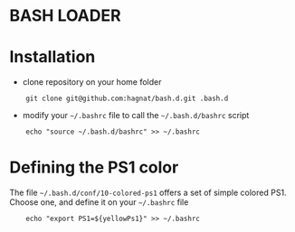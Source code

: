BASH LOADER
===========

# Installation

* clone repository on your home folder

```
    git clone git@github.com:hagnat/bash.d.git .bash.d
```

* modify your `~/.bashrc` file to call the `~/.bash.d/bashrc` script

```
    echo "source ~/.bash.d/bashrc" >> ~/.bashrc
```

# Defining the PS1 color

The file `~/.bash.d/conf/10-colored-ps1` offers a set of simple colored PS1.
Choose one, and define it on your `~/.bashrc` file

```
    echo "export PS1=${yellowPs1}" >> ~/.bashrc
```
